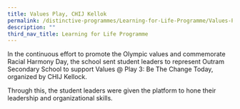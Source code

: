 ```yaml
---
title: Values Play, CHIJ Kellok
permalink: /distinctive-programmes/Learning-for-Life-Programme/Values-Play-CHIJ-Kellok/
description: ""
third_nav_title: Learning for Life Programme
---
```

In the continuous effort to promote the Olympic values and commemorate Racial Harmony Day, the school sent student leaders to represent Outram Secondary School to support Values @ Play 3: Be The Change Today, organized by CHIJ Kellock.

Through this, the student leaders were given the platform to hone their leadership and organizational skills.